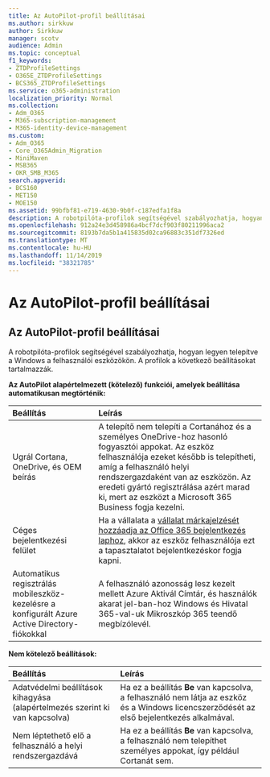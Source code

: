 ```yaml
---
title: Az AutoPilot-profil beállításai
ms.author: sirkkuw
author: Sirkkuw
manager: scotv
audience: Admin
ms.topic: conceptual
f1_keywords:
- ZTDProfileSettings
- O365E_ZTDProfileSettings
- BCS365_ZTDProfileSettings
ms.service: o365-administration
localization_priority: Normal
ms.collection:
- Adm_O365
- M365-subscription-management
- M365-identity-device-management
ms.custom:
- Adm_O365
- Core_O365Admin_Migration
- MiniMaven
- MSB365
- OKR_SMB_M365
search.appverid:
- BCS160
- MET150
- MOE150
ms.assetid: 99bfbf81-e719-4630-9b0f-c187edfa1f8a
description: A robotpilóta-profilok segítségével szabályozhatja, hogyan lesz telepítve a Windows a felhasználói eszközökre. A profilok olyan alapértelmezett és választható beállításokat tartalmaznak, mint a Cortana-telepítés kihagyása.
ms.openlocfilehash: 912a24e3d458986a4bcf7dcf903f80211996aca2
ms.sourcegitcommit: 8193b7da5b1a415835d02ca96883c351df7326ed
ms.translationtype: MT
ms.contentlocale: hu-HU
ms.lasthandoff: 11/14/2019
ms.locfileid: "38321785"
---
```

# <a name="about-autopilot-profile-settings"></a>Az AutoPilot-profil beállításai

## <a name="autopilot-profile-settings"></a>Az AutoPilot-profil beállításai

A robotpilóta-profilok segítségével szabályozhatja, hogyan legyen telepítve a Windows a felhasználói eszközökön. A profilok a következő beállításokat tartalmazzák.
  
 **Az AutoPilot alapértelmezett (kötelező) funkciói, amelyek beállítása automatikusan megtörténik:**
  
|**Beállítás**|**Leírás**|
|:-----|:-----|
|Ugrál Cortana, OneDrive, és OEM beírás  <br/> |A telepítő nem telepíti a Cortanához és a személyes OneDrive-hoz hasonló fogyasztói appokat. Az eszköz felhasználója ezeket később is telepítheti, amíg a felhasználó helyi rendszergazdaként van az eszközön. Az eredeti gyártó regisztrálása azért marad ki, mert az eszközt a Microsoft 365 Business fogja kezelni.  <br/> |
|Céges bejelentkezési felület  <br/> |Ha a vállalata a [vállalat márkajelzését hozzáadja az Office 365 bejelentkezés laphoz](https://support.office.com/article/a1229cdb-ce19-4da5-90c7-2b9b146aef0a), akkor az eszköz felhasználója ezt a tapasztalatot bejelentkezéskor fogja kapni.  <br/> |
|Automatikus regisztrálás mobileszköz-kezelésre a konfigurált Azure Active Directory-fiókokkal  <br/> |A felhasználó azonosság lesz kezelt mellett Azure Aktivál Címtár, és használók akarat jel-ban-hoz Windows és Hivatal 365-val-uk Mikroszkóp 365 teendő megbízólevél.  <br/> |
   
 **Nem kötelező beállítások:**
  
|**Beállítás**|**Leírás**|
|:-----|:-----|
|Adatvédelmi beállítások kihagyása (alapértelmezés szerint ki van kapcsolva)  <br/> |Ha ez a beállítás **Be** van kapcsolva, a felhasználó nem látja az eszköz és a Windows licencszerződését az első bejelentkezés alkalmával.  <br/> |
|Nem léptethető elő a felhasználó a helyi rendszergazdává  <br/> |Ha ez a beállítás **Be** van kapcsolva, a felhasználó nem telepíthet személyes appokat, így például Cortanát sem.<br/> |
   
